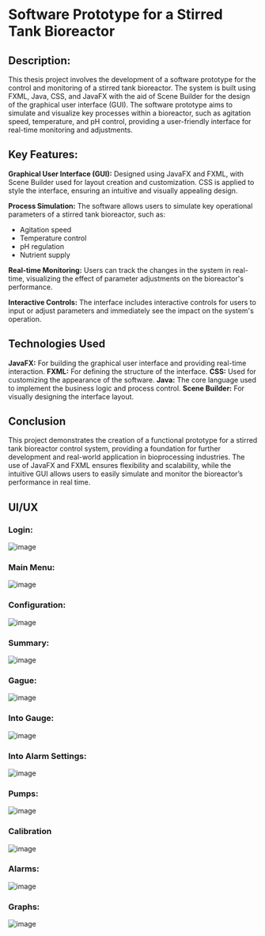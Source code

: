 # Software Prototype for a Stirred Tank Bioreactor
## **Description**:
This thesis project involves the development of a software prototype for the control and monitoring of a stirred tank bioreactor. The system is built using FXML, Java, CSS, and JavaFX with the aid of Scene Builder for the design of the graphical user interface (GUI). The software prototype aims to simulate and visualize key processes within a bioreactor, such as agitation speed, temperature, and pH control, providing a user-friendly interface for real-time monitoring and adjustments.

## **Key Features:**
**Graphical User Interface (GUI):** Designed using JavaFX and FXML, with Scene Builder used for layout creation and customization. CSS is applied to style the interface, ensuring an intuitive and visually appealing design.

**Process Simulation:** The software allows users to simulate key operational parameters of a stirred tank bioreactor, such as:
- Agitation speed
- Temperature control
- pH regulation
- Nutrient supply

**Real-time Monitoring:** Users can track the changes in the system in real-time, visualizing the effect of parameter adjustments on the bioreactor's performance.

**Interactive Controls:** The interface includes interactive controls for users to input or adjust parameters and immediately see the impact on the system's operation.

## **Technologies Used**
**JavaFX:** For building the graphical user interface and providing real-time interaction.
**FXML:** For defining the structure of the interface.
**CSS:** Used for customizing the appearance of the software.
**Java:** The core language used to implement the business logic and process control.
**Scene Builder:** For visually designing the interface layout.

## **Conclusion**
This project demonstrates the creation of a functional prototype for a stirred tank bioreactor control system, providing a foundation for further development and real-world application in bioprocessing industries. The use of JavaFX and FXML ensures flexibility and scalability, while the intuitive GUI allows users to easily simulate and monitor the bioreactor’s performance in real time.

## UI/UX
### Login:
![image](https://github.com/user-attachments/assets/5a5855ff-eca2-4e39-949c-33a5c6888037)

### Main Menu:
![image](https://github.com/user-attachments/assets/0d6e952d-01cd-4afa-b6bc-b1814c0108dc)

### Configuration:
![image](https://github.com/user-attachments/assets/d8668e77-175d-4d73-8e1e-f2c1d0ed678b)

### Summary:
![image](https://github.com/user-attachments/assets/afd38df5-09ce-4cde-abe0-8c0bcbad835d)

### Gague:
![image](https://github.com/user-attachments/assets/31ce2da5-7ec5-4533-a779-0933f0e8d8a9)

### Into Gauge:
![image](https://github.com/user-attachments/assets/c8737a8e-8e2c-4e13-b1f0-f3899f542758)

### Into Alarm Settings:
![image](https://github.com/user-attachments/assets/da4a7ffe-dc05-4d3a-b5ca-8fa9d21a22eb)

### Pumps:
![image](https://github.com/user-attachments/assets/6c85f5ab-6353-4dfc-b1ba-58a26abb652c)

### Calibration 
![image](https://github.com/user-attachments/assets/6fb61314-1d6d-4a74-b05f-dae39829f66d)

### Alarms:
![image](https://github.com/user-attachments/assets/49aea12f-51be-4820-b1b7-ebaa757cf7d7)

### Graphs:
![image](https://github.com/user-attachments/assets/7f426eec-941d-4f6e-8eff-5eb3a785f7e2)
